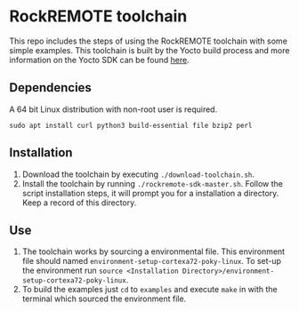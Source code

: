 # RockREMOTE toolchain

This repo includes the steps of using the RockREMOTE toolchain with some simple examples. This toolchain is built by the Yocto build process and more information on the Yocto SDK can be found [here](https://docs.yoctoproject.org/4.0.9/sdk-manual/using.html#using-the-standard-sdk).

## Dependencies
A 64 bit Linux distribution with non-root user is required.
```
sudo apt install curl python3 build-essential file bzip2 perl
```

## Installation
1. Download the toolchain by executing `./download-toolchain.sh`.
2. Install the toolchain by running `./rockremote-sdk-master.sh`. Follow the script installation steps, it will prompt you for a installation a directory. Keep a record of this directory.

## Use
1. The toolchain works by sourcing a environmental file. This environment file should named `environment-setup-cortexa72-poky-linux`. To set-up the environment run `source <Installation Directory>/environment-setup-cortexa72-poky-linux`.
2. To build the examples just `cd` to `examples` and execute `make` in with the terminal which sourced the environment file.

